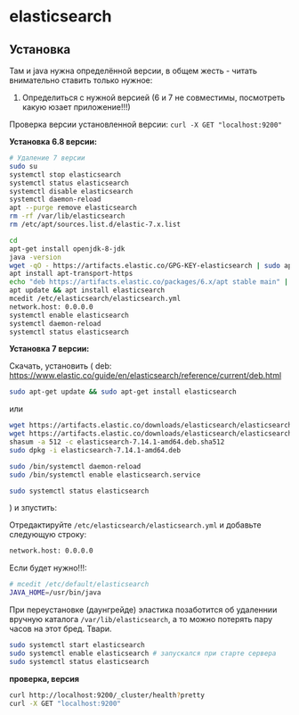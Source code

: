 # elasticsearch

## Установка

Там и java нужна определённой версии, в общем жесть - читать внимательно ставить только нужное:

1. Определиться с нужной версией (6 и 7 не совместимы, посмотреть какую юзает приложение!!!)

Проверка версии установленной версии: `curl -X GET "localhost:9200"`

__Установка 6.8 версии:__

```sh
# Удаление 7 версии
sudo su
systemctl stop elasticsearch
systemctl status elasticsearch
systemctl disable elasticsearch
systemctl daemon-reload
apt --purge remove elasticsearch
rm -rf /var/lib/elasticsearch
rm /etc/apt/sources.list.d/elastic-7.x.list

cd
apt-get install openjdk-8-jdk
java -version
wget -qO - https://artifacts.elastic.co/GPG-KEY-elasticsearch | sudo apt-key add -
apt install apt-transport-https
echo "deb https://artifacts.elastic.co/packages/6.x/apt stable main" | sudo tee -a /etc/apt/sources.list.d/elastic-6.x.list
apt update && apt install elasticsearch
mcedit /etc/elasticsearch/elasticsearch.yml
network.host: 0.0.0.0
systemctl enable elasticsearch
systemctl daemon-reload
systemctl status elasticsearch

```

__Установка 7 версии:__

Скачать, установить (
  deb: https://www.elastic.co/guide/en/elasticsearch/reference/current/deb.html
  ```sh
  sudo apt-get update && sudo apt-get install elasticsearch
  ```
  или
  ```sh
  wget https://artifacts.elastic.co/downloads/elasticsearch/elasticsearch-7.14.1-amd64.deb
  wget https://artifacts.elastic.co/downloads/elasticsearch/elasticsearch-7.14.1-amd64.deb.sha512
  shasum -a 512 -c elasticsearch-7.14.1-amd64.deb.sha512 
  sudo dpkg -i elasticsearch-7.14.1-amd64.deb

  sudo /bin/systemctl daemon-reload
  sudo /bin/systemctl enable elasticsearch.service

  sudo systemctl status elasticsearch
  ```
) и зпустить:

Отредактируйте `/etc/elasticsearch/elasticsearch.yml` и добавьте следующую строку:
```bash
network.host: 0.0.0.0
```

Если будет нужно!!!:
```bash
# mcedit /etc/default/elasticsearch
JAVA_HOME=/usr/bin/java
```


При переустановке (даунгрейде) эластика позаботится об удаленнии вручную каталога `/var/lib/elasticsearch`, а то можно потерять пару часов на этот бред. Твари.


```bash
sudo systemctl start elasticsearch
sudo systemctl enable elasticsearch # запускался при старте сервера
sudo systemctl status elasticsearch
```

__проверка, версия__

```bash
curl http://localhost:9200/_cluster/health?pretty
curl -X GET "localhost:9200"
```
